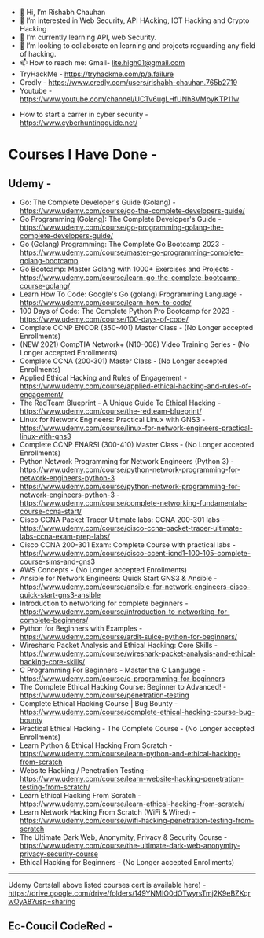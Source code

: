 - 👋 Hi, I’m Rishabh Chauhan
- 👀 I’m interested in Web Security, API HAcking, IOT Hacking and Crypto Hacking
- 🌱 I’m currently learning API, web Security.
- 💞️ I’m looking to collaborate on learning and projects reguarding any field of hacking.
- 📫 How to reach me: Gmail- lite.high01@gmail.com
- TryHackMe - https://tryhackme.com/p/a.failure
- Credly - https://www.credly.com/users/rishabh-chauhan.765b2719
- Youtube - https://www.youtube.com/channel/UCTv6ugLHfUNh8VMpyKTP11w

* How to start a carrer in cyber security - https://www.cyberhuntingguide.net/

# Courses I Have Done - 
## Udemy - 
* Go: The Complete Developer's Guide (Golang) - https://www.udemy.com/course/go-the-complete-developers-guide/
* Go Programming (Golang): The Complete Developer's Guide - https://www.udemy.com/course/go-programming-golang-the-complete-developers-guide/
* Go (Golang) Programming: The Complete Go Bootcamp 2023 - https://www.udemy.com/course/master-go-programming-complete-golang-bootcamp
* Go Bootcamp: Master Golang with 1000+ Exercises and Projects - https://www.udemy.com/course/learn-go-the-complete-bootcamp-course-golang/
* Learn How To Code: Google's Go (golang) Programming Language - https://www.udemy.com/course/learn-how-to-code/
* 100 Days of Code: The Complete Python Pro Bootcamp for 2023 - https://www.udemy.com/course/100-days-of-code/
* Complete CCNP ENCOR (350-401) Master Class - (No Longer accepted Enrollments)
* (NEW 2021) CompTIA Network+ (N10-008) Video Training Series - (No Longer accepted Enrollments)
* Complete CCNA (200-301) Master Class - (No Longer accepted Enrollments)
* Applied Ethical Hacking and Rules of Engagement - https://www.udemy.com/course/applied-ethical-hacking-and-rules-of-engagement/
* The RedTeam Blueprint - A Unique Guide To Ethical Hacking - https://www.udemy.com/course/the-redteam-blueprint/
* Linux for Network Engineers: Practical Linux with GNS3 - https://www.udemy.com/course/linux-for-network-engineers-practical-linux-with-gns3
* Complete CCNP ENARSI (300-410) Master Class - (No Longer accepted Enrollments)
* Python Network Programming for Network Engineers (Python 3) - https://www.udemy.com/course/python-network-programming-for-network-engineers-python-3
* https://www.udemy.com/course/python-network-programming-for-network-engineers-python-3 - https://www.udemy.com/course/complete-networking-fundamentals-course-ccna-start/
* Cisco CCNA Packet Tracer Ultimate labs: CCNA 200-301 labs - https://www.udemy.com/course/cisco-ccna-packet-tracer-ultimate-labs-ccna-exam-prep-labs/
* Cisco CCNA 200-301 Exam: Complete Course with practical labs - https://www.udemy.com/course/cisco-ccent-icnd1-100-105-complete-course-sims-and-gns3
* AWS Concepts - (No Longer accepted Enrollments)
* Ansible for Network Engineers: Quick Start GNS3 & Ansible - https://www.udemy.com/course/ansible-for-network-engineers-cisco-quick-start-gns3-ansible
* Introduction to networking for complete beginners - https://www.udemy.com/course/introduction-to-networking-for-complete-beginners/
* Python for Beginners with Examples - https://www.udemy.com/course/ardit-sulce-python-for-beginners/
* Wireshark: Packet Analysis and Ethical Hacking: Core Skills - https://www.udemy.com/course/wireshark-packet-analysis-and-ethical-hacking-core-skills/
* C Programming For Beginners - Master the C Language - https://www.udemy.com/course/c-programming-for-beginners
* The Complete Ethical Hacking Course: Beginner to Advanced! - https://www.udemy.com/course/penetration-testing
* Complete Ethical Hacking Course | Bug Bounty - https://www.udemy.com/course/complete-ethical-hacking-course-bug-bounty
* Practical Ethical Hacking - The Complete Course - (No Longer accepted Enrollments)
* Learn Python & Ethical Hacking From Scratch - https://www.udemy.com/course/learn-python-and-ethical-hacking-from-scratch
* Website Hacking / Penetration Testing - https://www.udemy.com/course/learn-website-hacking-penetration-testing-from-scratch/
* Learn Ethical Hacking From Scratch - https://www.udemy.com/course/learn-ethical-hacking-from-scratch/
* Learn Network Hacking From Scratch (WiFi & Wired) - https://www.udemy.com/course/wifi-hacking-penetration-testing-from-scratch
* The Ultimate Dark Web, Anonymity, Privacy & Security Course - https://www.udemy.com/course/the-ultimate-dark-web-anonymity-privacy-security-course
* Ethical Hacking for Beginners - (No Longer accepted Enrollments)
---
Udemy Certs(all above listed courses cert is available here) - https://drive.google.com/drive/folders/149YNMIO0dOTwyrsTmj2K9eBZKqrwOyA8?usp=sharing

## Ec-Coucil CodeRed -  



<!---
a-fai1ur3/a-fai1ur3 is a ✨ special ✨ repository because its `README.md` (this file) appears on your GitHub profile.
You can click the Preview link to take a look at your changes.
--->
